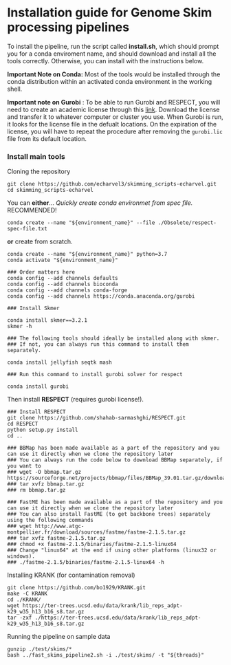 # Installation guide for Genome Skim processing pipelines

To install the pipeline, run the script called **install.sh**, which should prompt you for a conda enviroment name, and should download and install all the tools correctly. Otherwise, you can install with the instructions below.

**Important Note on Conda:** Most of the tools would be installed through the conda distribution within an activated conda environment in the working shell. 

**Important note on Gurobi** : To be able to run Gurobi and RESPECT, you will need to create an academic license through this [link](https://www.gurobi.com/documentation/9.1/quickstart_mac/obtaining_a_grb_license.html). Download the license and transfer it to whatever computer or cluster you use. When Gurobi is run, it looks for the license file in the defualt locations. On the expiration of the license, you will have to repeat the procedure after removing the `gurobi.lic` file from its default location.

### Install main tools

Cloning the repository 
```
git clone https://github.com/echarvel3/skimming_scripts-echarvel.git
cd skimming_scripts-echarvel
```
You can **either**...
_Quickly create conda environmet from spec file._ RECOMMENDED!
```
conda create --name "${environment_name}" --file ./Obsolete/respect-spec-file.txt
```
**or** create from scratch.
```
conda create --name "${environment_name}" python=3.7
conda activate "${environment_name}"

### Order matters here
conda config --add channels defaults
conda config --add channels bioconda
conda config --add channels conda-forge
conda config --add channels https://conda.anaconda.org/gurobi

### Install Skmer

conda install skmer==3.2.1
skmer -h

### The following tools should ideally be installed along with skmer. 
### If not, you can always run this command to install them separately.

conda install jellyfish seqtk mash 

### Run this command to install gurobi solver for respect

conda install gurobi 
```
Then install **RESPECT** (requires gurobi license!).
```
### Install RESPECT
git clone https://github.com/shahab-sarmashghi/RESPECT.git
cd RESPECT
python setup.py install
cd ..
```
```
### BBMap has been made available as a part of the repository and you can use it directly when we clone the repository later
### You can always run the code below to download BBMap separately, if you want to
### wget -O bbmap.tar.gz https://sourceforge.net/projects/bbmap/files/BBMap_39.01.tar.gz/download
### tar xvfz bbmap.tar.gz
### rm bbmap.tar.gz

### FastME has been made available as a part of the repository and you can use it directly when we clone the repository later
### You can also install FastME (to get backbone trees) separately using the following commands
### wget http://www.atgc-montpellier.fr/download/sources/fastme/fastme-2.1.5.tar.gz
### tar xvfz fastme-2.1.5.tar.gz
### chmod +x fastme-2.1.5/binaries/fastme-2.1.5-linux64
### Change "linux64" at the end if using other platforms (linux32 or windows).
### ./fastme-2.1.5/binaries/fastme-2.1.5-linux64 -h
```
Installing KRANK (for contamination removal)
```
git clone https://github.com/bo1929/KRANK.git
make -C KRANK
cd ./KRANK/
wget https://ter-trees.ucsd.edu/data/krank/lib_reps_adpt-k29_w35_h13_b16_s8.tar.gz
tar -zxf ./https://ter-trees.ucsd.edu/data/krank/lib_reps_adpt-k29_w35_h13_b16_s8.tar.gz
```
Running the pipeline on sample data
```
gunzip ./test/skims/*
bash ../fast_skims_pipeline2.sh -i ./test/skims/ -t "${threads}"

```

